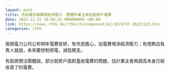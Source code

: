 ```yaml
---
layout: post
title: 市民憂加電費增經濟壓力　團體料業主再加劏房戶電費
date: 2022-11-22 18:04:25.000000000 +08:00
link: https://news.rthk.hk/rthk/ch/component/k2/1676737-20221122.htm
categories: rthk
---
```


兩間電力公司公布明年電費安排，有市民擔心，加電費增添經濟壓力；有燈飾店負責人就說，未來要控制用電，減低開支。

有劏房關注團體說，部分劏房戶面對濫收電費的問題，估計業主會再調高本身已經收貴了的電費。

